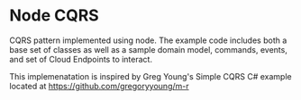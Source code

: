 Node CQRS
==============

CQRS pattern implemented using node. The example code includes both a base set of classes as well as a sample domain model, commands, events, and set of Cloud Endpoints to interact.

This implemenatation is inspired by Greg Young's Simple CQRS C# example
located at https://github.com/gregoryyoung/m-r
